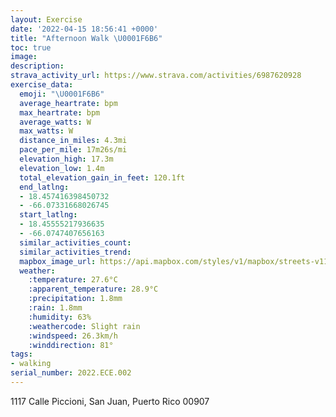 ```yaml
---
layout: Exercise
date: '2022-04-15 18:56:41 +0000'
title: "Afternoon Walk \U0001F6B6"
toc: true
image:
description:
strava_activity_url: https://www.strava.com/activities/6987620928
exercise_data:
  emoji: "\U0001F6B6"
  average_heartrate: bpm
  max_heartrate: bpm
  average_watts: W
  max_watts: W
  distance_in_miles: 4.3mi
  pace_per_mile: 17m26s/mi
  elevation_high: 17.3m
  elevation_low: 1.4m
  total_elevation_gain_in_feet: 120.1ft
  end_latlng:
  - 18.457416398450732
  - -66.07331668026745
  start_latlng:
  - 18.45555217936635
  - -66.0747407656163
  similar_activities_count:
  similar_activities_trend:
  mapbox_image_url: https://api.mapbox.com/styles/v1/mapbox/streets-v11/static/path-5+787af2-1.0(ersoBdfhrKPKFBCUJBDIJSB%5DHGDICAJEH%5DJMAKNSFOhB%3Fh%40FNELDSJe%40t%40Mj%40KR%40Jq%40zASfAQ%5EGh%40BZGM%3FTM%5CD%3FGHBH%5CTKDBDMERBJGt%40t%40Ld%40Kd%40JVGJBPCNYVo%40nA%7D%40dAm%40f%40%5BJD%40ZC%5E_%40DMn%40a%40Z%5BDYVSV_ALSLg%40d%40eATs%40Jq%40Ns%40BCAQF%5DKGGOF_%40FAG%40%3FQTi%40BWX_APcB%3Fm%40RS%5CHZEBDGFt%40RRTTHFLf%40HV%60%40ZF%5CVNA%40Jj%40HFPF%3FBRTd%40ZPTAKF%40HELBLCR%40I_%40PSR%3FRGAJHETHNEJYGI%40KNAHQN%40BCFGK%3FK%40NCIDCBDCZQr%40MME%40Wn%40CTDBKj%40%5B%3F%5D%5COj%40BJKJ%3FHKTCEDECIJCE%3FOX%3FLSVCNGJOj%40D%40BHTDCAUVENY%5ESBC%5ESh%40%40Bm%40j%40K%60%40UR%3FHIVw%40l%40%3FPIJAZMJAHQLBXQ%40CJ%5DBIFDPC%40%40RIFEXUVQBTNDXAID%40KAAHUNBDGTGBE%60%40%5Dl%40CP%5D%5CCPOJBHCVGXGBDVJJx%40NH%5CEOADNKDHx%40b%40%5C%40XHLVFDNALLPGJ_%40%40WLQ%3FSLCJYFC%3FUFEJm%40FDECDXP%40HLV%3F%60AX%3FFPFf%40DDJXJn%40H%40H%60%40R%40HDGAEGXIDKVCl%40IFCd%40CA%40E%40L%3FGFGGLD%40KGGZ%5Db%40%40RECG%5CKJKd%40E%3FBDORIp%40IHGX%5Bf%40IVFJRFHODe%40Zi%40Js%40FG%40QHGIBFATg%40HEAFH%3FGUP_%40%3FQJ%5DLG%40QJORs%40AGJKV_AP_BHSDq%40Ja%40PYESDeALCB_%40J_%40%40g%40HBRaARSRaAZq%40%40QGIAGTOPCGAENIMJMIG%3FS%5C%40Be%40IIFKRGLMHQEGRK%40IHGD%40Lk%40CEHK%3FKHKEAPMAEDORWACT%5DH%3FCCHMCQZSC%5BNACEDMAMLEH%5DJGIKHBMMFCT%40%40MZOH_%40NSAIJABOCODIROLYTGCEFUGIf%40a%40AENC%3FI%5DQAKWU%40MWJKIAMe%40GQGCUW_%40UOAEa%40P%5DIKKKDMCBSEMYEKKUAi%40g%40M%40DIYIAECDMWMEYYODYIg%40%40i%40Ms%40Mk%40EUKi%40CIIkAF%7DAYEFU%3FQSICIS%3F%5BKIAOQ%5BIGUIEWSGQFKKG%40US%5Da%40Yi%40%40C%40%40WMICMHIMFDCHAG%5DHCODAFOKOAM%5BKO%40CS%5BWk%40QUCEPBTTNGWIDFIGDJ%3FG%40EGDREA%3FHIAILBFQD%3Fb%40GDAP%3Fh%40e%40v%40%40FMTARIC%3FKILBDQJ%40VSj%40QJATM%5EDPOLKAg%40H%40TFDm%40kAS%7BAM%40XNDMH%3FQ%3FH%40%3FDEKPAG%3F),pin-s-s+e5b22e(-66.07475,18.45555),pin-s-f+89ae00(-66.07332000000005,18.457409999999996)/auto/800x800?access_token=pk.eyJ1Ijoiam9zaGJlY2ttYW4iLCJhIjoiY205eWR2aDd1MWZ6djJrbXc4a3M0bWZleiJ9.XiG9OWkNcZk2QzjJbxLB4A
  weather:
    :temperature: 27.6°C
    :apparent_temperature: 28.9°C
    :precipitation: 1.8mm
    :rain: 1.8mm
    :humidity: 63%
    :weathercode: Slight rain
    :windspeed: 26.3km/h
    :winddirection: 81°
tags:
- walking
serial_number: 2022.ECE.002
---
```

1117 Calle Piccioni, San Juan, Puerto Rico 00907

